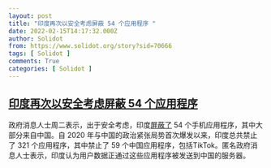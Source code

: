 ```yaml
---
layout: post
title: "印度再次以安全考虑屏蔽 54 个应用程序 "
date: 2022-02-15T14:17:32.000Z
author: Solidot
from: https://www.solidot.org/story?sid=70666
tags: [ Solidot ]
comments: True
categories: [ Solidot ]
---
```

<!--1644934652000-->
[印度再次以安全考虑屏蔽 54 个应用程序](https://www.solidot.org/story?sid=70666)
------

<div>
政府消息人士周二表示，出于安全考虑，印度<a href="https://cn.reuters.com/article/india-ban-apps-china-0215-tues-idCNKBS2KK0XD?il=0">屏蔽了</a> 54 个手机应用程序，其中大部分来自中国。自 2020 年与中国的政治紧张局势首次爆发以来，印度总共禁止了 321 个应用程序，其中禁止了 59 个中国应用程序，包括TikTok。匿名政府消息人士表示，印度认为用户数据正通过这些应用程序被发送到中国的服务器。
</div>
